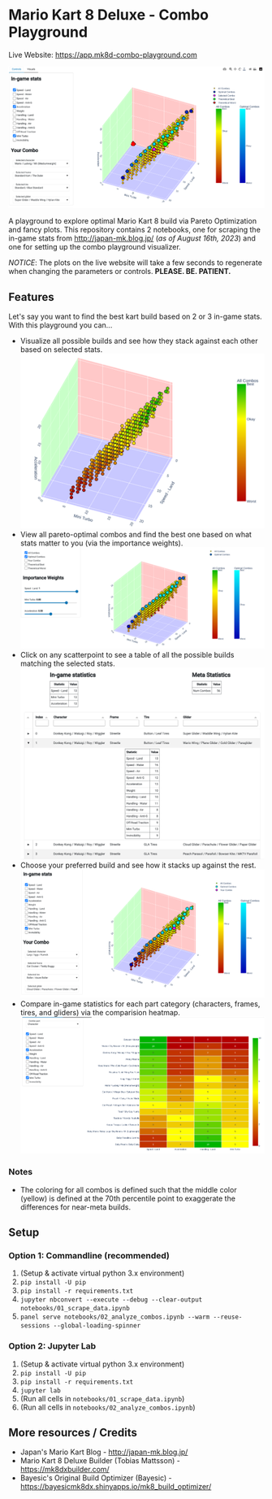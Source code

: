 # Mario Kart 8 Deluxe - Combo Playground

Live Website: https://app.mk8d-combo-playground.com

![Screenshot of Kart Combo Playground - 3D View](images/playground-3d-view.png)

A playground to explore optimal Mario Kart 8 build via Pareto Optimization and fancy plots. This repository contains 2 notebooks, one for scraping the in-game stats from http://japan-mk.blog.jp/ (*as of August 16th, 2023*) and one for setting up the combo playground visualizer.

*NOTICE*: The plots on the live website will take a few seconds to regenerate when changing the parameters or controls. **PLEASE. BE. PATIENT.**

## Features
Let's say you want to find the best kart build based on 2 or 3 in-game stats. With this playground you can...
* Visualize all possible builds and see how they stack against each other based on selected stats.
    ![Screenshot of Kart Combo Playground - All Combos View](images/playground-all-combos-view.png)
* View all pareto-optimal combos and find the best one based on what stats matter to you (via the importance weights).
    ![Screenshot of Kart Combo Playground - Pareto Combos View](images/playground-pareto-combos-view.png)
* Click on any scatterpoint to see a table of all the possible builds matching the selected stats.
    ![Screenshot of Kart Combo Playground - Selected Point Lookup Table](images/selected-point-lookup-table.png)
* Choose your preferred build and see how it stacks up against the rest.
    ![Screenshot of Kart Combo Playground - Your Combo View](images/playground-your-combo-view.png)
* Compare in-game statistics for each part category (characters, frames, tires, and gliders) via the comparision heatmap.
    ![Screenshot of in-game statistics for each part category](images/game-stat-heatmap.png)

### Notes
* The coloring for all combos is defined such that the middle color (yellow) is defined at the 70th percentile point to exaggerate the differences for near-meta builds.

## Setup

### Option 1: Commandline (recommended)

1. (Setup & activate virtual python 3.x environment)
2. `pip install -U pip`
3. `pip install -r requirements.txt`
4. `jupyter nbconvert --execute --debug --clear-output notebooks/01_scrape_data.ipynb`
5. `panel serve notebooks/02_analyze_combos.ipynb --warm --reuse-sessions --global-loading-spinner`

### Option 2: Jupyter Lab

1. (Setup & activate virtual python 3.x environment)
2. `pip install -U pip`
3. `pip install -r requirements.txt`
4. `jupyter lab`
5. (Run all cells in `notebooks/01_scrape_data.ipynb`)
6. (Run all cells in `notebooks/02_analyze_combos.ipynb`)

## More resources / Credits
* Japan's Mario Kart Blog - http://japan-mk.blog.jp/
* Mario Kart 8 Deluxe Builder (Tobias Mattsson) - https://mk8dxbuilder.com/
* Bayesic's Original Build Optimizer (Bayesic) - https://bayesicmk8dx.shinyapps.io/mk8_build_optimizer/